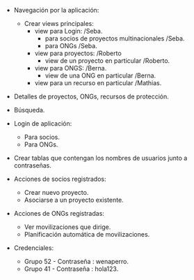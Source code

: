   * Navegación por la aplicación:
      * Crear views principales:
          * view para Login:   /Seba.
              * para socios de proyectos multinacionales /Seba.
              * para ONGs  /Seba.
          * view para proyectos:  /Roberto
              * view de un proyecto en particular /Roberto.
          * view para ONGS: /Berna.
              * view de una ONG en particular /Berna.
          * view para un recurso en particular /Mathias.

  * Detalles de proyectos, ONGs, recursos de protección.

  * Búsqueda.

  * Login de aplicación:
      * Para socios.
      * Para ONGs.

  * Crear tablas que contengan los nombres de usuarios junto a contraseñas.

  * Acciones de socios registrados:
      * Crear nuevo proyecto.
      * Asociarse a un proyecto existente.

  * Acciones de ONGs registradas:
      * Ver movilizaciones que dirige.
      * Planificación automática de movilizaciones.

  * Credenciales:
     * Grupo 52 - Contraseña : wenaperro.
     * Grupo 41 - Contraseña : hola123.
